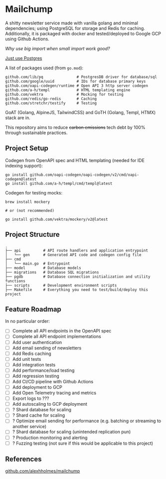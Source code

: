 # Mailchump

A shitty newsletter service made with vanilla golang and minimal dependencies;
using PostgreSQL for storage and Redis for caching. Additionally, it is packaged
with docker and tested/deployed to Google GCP using Github Actions.

_Why use big import when small import work good?_

[Just use Postgres](https://mccue.dev/pages/8-16-24-just-use-postgres)

A list of packages used (from `go.mod`):
```text
github.com/lib/pq               # PostgresDB driver for database/sql
github.com/google/uuid          # IDs for database primary keys
github.com/oapi-codegen/runtime # Open API 3 http server codegen
github.com/a-h/templ            # HTML templating engine
github.com/vektra               # Mocking for testing
github.com/redis/go-redis       # Caching
github.com/stretchr/testify     # Testing
```

GoAT (Golang, AlpineJS, TailwindCSS) and GoTH (Golang, Templ, HTMX) stack are in.


This repository aims to reduce ~~carbon emissions~~ tech debt by 100% through sustainable practices.

## Project Setup
Codegen from OpenAPI spec and HTML templating (needed for IDE indexing support):
```shell
go install github.com/oapi-codegen/oapi-codegen/v2/cmd/oapi-codegen@latest
go install github.com/a-h/templ/cmd/templ@latest
```

Codegen for testing mocks:
```shell
brew install mockery

# or (not recommended)

go install github.com/vektra/mockery/v2@latest
```

## Project Structure
```
.
├── api          # API route handlers and application entrypoint
│   └── gen      # Generated API code and codegen config file
├── cmd
│   └── main.go  # Entrypoint
├── model        # Database models
├── migrations   # Database SQL migrations
├── pgdb         # Database connection initialization and utility functions
├── scripts      # Development environment scripts
├── Makefile     # Everything you need to test/build/deploy this project
```

## Feature Roadmap
In no particular order:
- [ ] Complete all API endpoints in the OpenAPI spec
- [ ] Complete all API endpoint implementations
- [ ] Add user authentication
- [ ] Add email sending of newsletters
- [ ] Add Redis caching
- [ ] Add unit tests
- [ ] Add integration tests
- [ ] Add performance/load testing
- [ ] Add regression testing
- [ ] Add CI/CD pipeline with Github Actions
- [ ] Add deployment to GCP
- [ ] Add Open Telemetry tracing and metrics
- [ ] Export logs to ???
- [ ] Add autoscaling to GCP deployment
- [ ] ? Shard database for scaling
- [ ] ? Shard cache for scaling
- [ ] ? Optimize email sending for performance (e.g. batching or streaming to another service)
- [ ] ? Shard database for scaling (unintended replication pun)
- [ ] ? Production monitoring and alerting
- [ ] ? Fuzzing testing (not sure if this would be applicable to this project)

## References
[github.com/alexhholmes/mailchump](https://github.com/alexhholmes/mailchump/blob/main/README.md)
